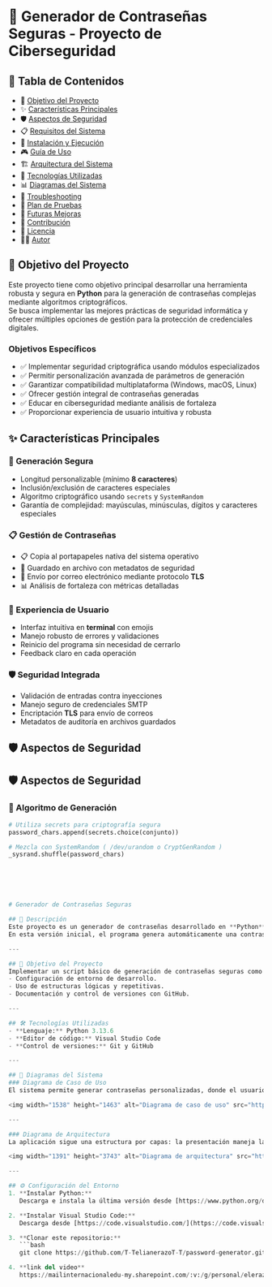 
# 🔐 Generador de Contraseñas Seguras - Proyecto de Ciberseguridad

## 📖 Tabla de Contenidos
- 🎯 [Objetivo del Proyecto](#-objetivo-del-proyecto)
- ✨ [Características Principales](#-características-principales)
- 🛡️ [Aspectos de Seguridad](#-aspectos-de-seguridad)
- 📋 [Requisitos del Sistema](#-requisitos-del-sistema)
- 🚀 [Instalación y Ejecución](#-instalación-y-ejecución)
- 🎮 [Guía de Uso](#-guía-de-uso)
- 🏗️ [Arquitectura del Sistema](#-arquitectura-del-sistema)
- 🔧 [Tecnologías Utilizadas](#-tecnologías-utilizadas)
- 📊 [Diagramas del Sistema](#-diagramas-del-sistema)
- 🐛 [Troubleshooting](#-troubleshooting)
- 📝 [Plan de Pruebas](#-plan-de-pruebas)
- 🔮 [Futuras Mejoras](#-futuras-mejoras)
- 👥 [Contribución](#-contribución)
- 📄 [Licencia](#-licencia)
- 👨‍💻 [Autor](#-autor)

## 🎯 Objetivo del Proyecto

Este proyecto tiene como objetivo principal desarrollar una herramienta robusta y segura en **Python** para la generación de contraseñas complejas mediante algoritmos criptográficos.  
Se busca implementar las mejores prácticas de seguridad informática y ofrecer múltiples opciones de gestión para la protección de credenciales digitales.

### Objetivos Específicos
- ✅ Implementar seguridad criptográfica usando módulos especializados  
- ✅ Permitir personalización avanzada de parámetros de generación  
- ✅ Garantizar compatibilidad multiplataforma (Windows, macOS, Linux)  
- ✅ Ofrecer gestión integral de contraseñas generadas  
- ✅ Educar en ciberseguridad mediante análisis de fortaleza  
- ✅ Proporcionar experiencia de usuario intuitiva y robusta

## ✨ Características Principales

### 🔐 Generación Segura
- Longitud personalizable (mínimo **8 caracteres**)  
- Inclusión/exclusión de caracteres especiales  
- Algoritmo criptográfico usando `secrets` y `SystemRandom`  
- Garantía de complejidad: mayúsculas, minúsculas, dígitos y caracteres especiales  

### 📋 Gestión de Contraseñas
- 📋 Copia al portapapeles nativa del sistema operativo  
- 💾 Guardado en archivo con metadatos de seguridad  
- 📧 Envío por correo electrónico mediante protocolo **TLS**  
- 📊 Análisis de fortaleza con métricas detalladas  

### 🎨 Experiencia de Usuario
- Interfaz intuitiva en **terminal** con emojis  
- Manejo robusto de errores y validaciones  
- Reinicio del programa sin necesidad de cerrarlo  
- Feedback claro en cada operación
  
### 🛡️ Seguridad Integrada
- Validación de entradas contra inyecciones  
- Manejo seguro de credenciales SMTP  
- Encriptación **TLS** para envío de correos  
- Metadatos de auditoría en archivos guardados  

## 🛡️ Aspectos de Seguridad

## 🛡️ Aspectos de Seguridad

### 🔐 Algoritmo de Generación
```python
# Utiliza secrets para criptografía segura
password_chars.append(secrets.choice(conjunto))
```

```python
# Mezcla con SystemRandom ( /dev/urandom o CryptGenRandom )
_sysrand.shuffle(password_chars) 






# Generador de Contraseñas Seguras

## 📌 Descripción
Este proyecto es un generador de contraseñas desarrollado en **Python**, como parte del Trabajo Autónomo 2.  
En esta versión inicial, el programa genera automáticamente una contraseña segura compuesta únicamente por **letras, caracteres especiales y números**, con una **longitud fija de 10 caracteres**.

---

## 🎯 Objetivo del Proyecto
Implementar un script básico de generación de contraseñas seguras como parte del proceso de aprendizaje, aplicando:
- Configuración de entorno de desarrollo.
- Uso de estructuras lógicas y repetitivas.
- Documentación y control de versiones con GitHub.

---

## 🛠️ Tecnologías Utilizadas
- **Lenguaje:** Python 3.13.6
- **Editor de código:** Visual Studio Code
- **Control de versiones:** Git y GitHub

---

## 📂 Diagramas del Sistema
### Diagrama de Caso de Uso
El sistema permite generar contraseñas personalizadas, donde el usuario define la longitud y el tipo de caracteres (incluyendo opciones para incluir o excluir símbolos). Además, ofrece funcionalidades avanzadas como validación automática de seguridad, copiado al portapapeles, almacenamiento en archivo, envío por correo y reinicio del proceso.

<img width="1538" height="1463" alt="Diagrama de caso de uso" src="https://github.com/user-attachments/assets/28393b7e-11fd-4d9b-ac59-e3aa3186aa48" />

---

### Diagrama de Arquitectura
La aplicación sigue una estructura por capas: la presentación maneja la interfaz gráfica, la lógica contiene el generador y validador de contraseñas, la capa de servicios gestiona utilidades como el portapapeles y formateo de datos, mientras que la persistencia se encarga del guardado en archivo y envío por correo electrónico.

<img width="1391" height="3743" alt="Diagrama de arquitectura" src="https://github.com/user-attachments/assets/6e1d78e2-6894-4f75-bcf4-e9b8265e8cbb" />

---

## ⚙️ Configuración del Entorno
1. **Instalar Python:**  
   Descarga e instala la última versión desde [https://www.python.org/downloads/](https://www.python.org/downloads/)

2. **Instalar Visual Studio Code:**  
   Descarga desde [https://code.visualstudio.com/](https://code.visualstudio.com/)

3. **Clonar este repositorio:**  
   ```bash
   git clone https://github.com/T-TelianerazoT-T/password-generator.git

4. **link del video**
   https://mailinternacionaledu-my.sharepoint.com/:v:/g/personal/elerazoma_uide_edu_ec/Ea0cMrc3jeVFu_TxyEagfi8BjpurIY8lpJfl149_FUQ3cw
